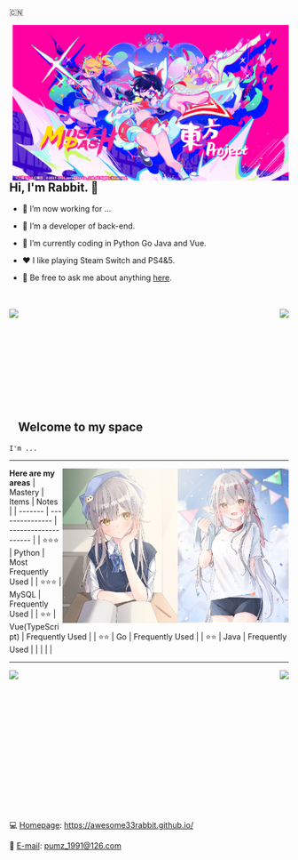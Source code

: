 :cn:	

<img align="right" height="280px" src="https://github.com/awesome33rabbit/awesome33rabbit/blob/master/img/project.png">

## Hi, I'm Rabbit. 👋

- 🔭 I’m now working for ...

- 🌱 I’m a developer of back-end. 

- 🤔 I’m currently coding in Python Go Java and Vue.

- ❤️ I like playing Steam Switch and PS4&5.

- 💬 Be free to ask me about anything [here](https://github.com/awesome33rabbit/awesome33rabbit/issues).
 
<br>
<br>
<img align="right" src="https://github-readme-stats.vercel.app/api?username=awesome33rabbit&show_icons=true&hide_border=true&theme=synthwave">
<img align="left" height="220" src="https://pic2.zhimg.com/v2-28020003d4a493c78d8202ba6c35f179_b.webp">
<br>
<br>
<br>
<br>
<br>
<br>
<br>
<br>
<br>
<br>

## **Welcome to my space**

```
I'm ...
```

---

<img align="right" width="200" src="https://github.com/awesome33rabbit/awesome33rabbit/blob/master/img/1031634713815_.pic_hd.jpg">
<img align="right" width="208" src="https://github.com/awesome33rabbit/awesome33rabbit/blob/master/img/1051634713821_.pic_hd.jpg">

**Here are my areas**
| Mastery | Items           | Notes                |
| ------- | --------------- | -------------------- |
| ⭐⭐⭐     | Python          | Most Frequently Used |
| ⭐⭐⭐     | MySQL           | Frequently Used      |
| ⭐⭐      | Vue(TypeScript) | Frequently Used      |
| ⭐⭐      | Go              | Frequently Used      |
| ⭐⭐      | Java            | Frequently Used      |
|         |                 |                      |

---

<img align="left" src="https://github-readme-stats.vercel.app/api/top-langs/?username=awesome33rabbit&hide_border=false">
<img align="right" src="https://github-readme-stats.vercel.app/api/top-langs/?username=awesome33rabbit&layout=compact">


<br><br><br><br><br><br><br><br><br><br><br><br><br><br><br>

:computer: [Homepage](https://awesome33rabbit.github.io/): https://awesome33rabbit.github.io/

:email:	[E-mail](mailto://pumz_1991@126.com): pumz_1991@126.com
